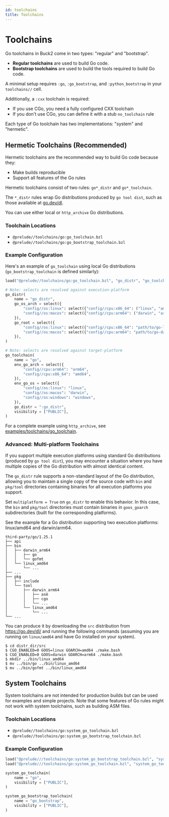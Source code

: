 ```yaml
---
id: toolchains
title: Toolchains
---
```


# Toolchains

Go toolchains in Buck2 come in two types: "regular" and "bootstrap".

- **Regular toolchains** are used to build Go code.
- **Bootstrap toolchains** are used to build the tools required to build Go
  code.

A minimal setup requires `:go`, `:go_bootstrap`, and `:python_bootstrap` in your
`toolchains//` cell.

Additionally, a `:cxx` toolchain is required:

- If you use CGo, you need a fully configured CXX toolchain
- If you don't use CGo, you can define it with a stub `no_toolchain` rule

Each type of Go toolchain has two implementations: "system" and "hermetic".

## Hermetic Toolchains (Recommended)

Hermetic toolchains are the recommended way to build Go code because they:

- Make builds reproducible
- Support all features of the Go rules

Hermetic toolchains consist of two rules: `go*_distr` and `go*_toolchain`.

The `*_distr` rules wrap Go distributions produced by `go tool dist`, such as
those available at [go.dev/dl](https://go.dev/dl/).

You can use either local or `http_archive` Go distributions.

### Toolchain Locations

- `@prelude//toolchains/go:go_toolchain.bzl`
- `@prelude//toolchains/go:go_bootstrap_toolchain.bzl`

### Example Configuration

Here's an example of `go_toolchain` using local Go distributions
(`go_bootstrap_toolchain` is defined similarly):

```python
load("@prelude//toolchains/go:go_toolchain.bzl", "go_distr", "go_toolchain")

# Note: selects are resolved against execution-platform
go_distr(
    name = "go_distr",
    go_os_arch = select({
        "config//os:linux": select({"config//cpu:x86_64": ("linux", "amd64")}),
        "config//os:macos": select({"config//cpu:arm64": ("darwin", "arm64")}),
    }),
    go_root = select({
        "config//os:linux": select({"config//cpu:x86_64": "path/to/go-linux-amd64"}),
        "config//os:macos": select({"config//cpu:arm64": "path/to/go-darwin-arm64"}),
    }),
)

# Note: selects are resolved against target-platform
go_toolchain(
    name = "go",
    env_go_arch = select({
        "config//cpu:arm64": "arm64",
        "config//cpu:x86_64": "amd64",
    }),
    env_go_os = select({
        "config//os:linux": "linux",
        "config//os:macos": "darwin",
        "config//os:windows": "windows",
    }),
    go_distr = ":go_distr",
    visibility = ["PUBLIC"],
)
```

For a complete example using `http_archive`, see
[examples/toolchains/go_toolchain](https://github.com/facebook/buck2/blob/main/examples/toolchains/go_toolchain/toolchains/BUCK).

### Advanced: Multi-platform Toolchains

If you support multiple execution platforms using standard Go distributions
(produced by `go tool dist`), you may encounter a situation where you have
multiple copies of the Go distribution with almost identical content.

The `go_distr` rule supports a non-standard layout of the Go distribution,
allowing you to maintain a single copy of the source code with `bin` and
`pkg/tool` directories containing binaries for all execution platforms you
support.

Set `multiplatform = True` on `go_distr` to enable this behavior. In this case,
the `bin` and `pkg/tool` directories must contain binaries in `goos_goarch`
subdirectories (built for the corresponding platforms).

See the example for a Go distribution supporting two execution platforms:
linux/amd64 and darwin/arm64.

```
third-party/go/1.25.1
├── api
├── bin
│   ├── darwin_arm64
│   │   ├── go
│   │   └── gofmt
│   └── linux_amd64
│       └── ...
├── ...
├── pkg
│   ├── include
│   └── tool
│       ├── darwin_arm64
│       │   ├── asm
│       │   ├── cgo
│       │   └── ...
│       └── linux_amd64
│           └── ...
└── ...
```

You can produce it by downloading the `src` distribution from https://go.dev/dl/
and running the following commands (assuming you are running on `linux/amd64`
and have Go installed on your system).

```
$ cd distr_dir/src
$ CGO_ENABLED=0 GOOS=linux GOARCH=amd64 ./make.bash
$ CGO_ENABLED=0 GOOS=darwin GOARCH=arm64 ./make.bash
$ mkdir ../bin/linux_amd64
$ mv ../bin/go ../bin/linux_amd64
$ mv ../bin/gofmt ../bin/linux_amd64
```

## System Toolchains

System toolchains are not intended for production builds but can be used for
examples and simple projects. Note that some features of Go rules might not work
with system toolchains, such as building ASM files.

### Toolchain Locations

- `@prelude//toolchains/go:system_go_toolchain.bzl`
- `@prelude//toolchains/go:system_go_bootstrap_toolchain.bzl`

### Example Configuration

```python
load("@prelude///toolchains/go:system_go_bootstrap_toolchain.bzl", "system_go_bootstrap_toolchain")
load("@prelude///toolchains/go:system_go_toolchain.bzl", "system_go_toolchain")

system_go_toolchain(
    name = "go",
    visibility = ["PUBLIC"],
)

system_go_bootstrap_toolchain(
    name = "go_bootstrap",
    visibility = ["PUBLIC"],
)
```
